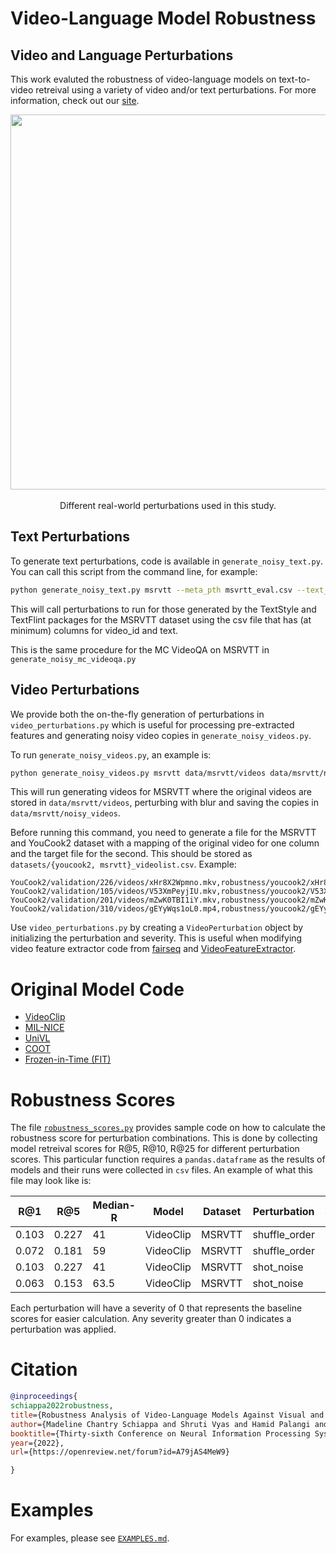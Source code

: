 # Video-Language Model Robustness

## Video and Language Perturbations
This work evaluted the robustness of video-language models on text-to-video retreival using a variety of video and/or text perturbations. For more information, check out our [site](https://bit.ly/3CNOly4).

<p align="center">
 <center><img src="./images/PerturbationTypesCombined.png" width=600px /></center> <br>
    <center>Different real-world perturbations used in this study. </center>
</p>

## Text Perturbations
To generate text perturbations, code is available in `generate_noisy_text.py`. 
You can call this script from the command line, for example:

```bash
python generate_noisy_text.py msrvtt --meta_pth msvrtt_eval.csv --text_style --textflint
```
This will call perturbations to run for those generated by the TextStyle and TextFlint packages for the 
MSRVTT dataset using the csv file that has (at minimum) columns for video_id and text. 

This is the same procedure for the MC VideoQA on MSRVTT in `generate_noisy_mc_videoqa.py`

## Video Perturbations
We provide both the on-the-fly generation of perturbations in `video_perturbations.py` which is useful for processing 
pre-extracted features and generating noisy video copies in `generate_noisy_videos.py`.

To run `generate_noisy_videos.py`, an example is:

```bash
python generate_noisy_videos.py msrvtt data/msrvtt/videos data/msrvtt/noisy_videos blur
```

This will run generating videos for MSRVTT where the original videos are stored in `data/msrvtt/videos`, perturbing with
blur and saving the copies in `data/msrvtt/noisy_videos`.

Before running this command, you need to generate a file for the MSRVTT and YouCook2 dataset with a mapping of
the original video for one column and the target file for the second. This should be stored
as `datasets/{youcook2, msrvtt}_videolist.csv`. Example:

```text
YouCook2/validation/226/videos/xHr8X2Wpmno.mkv,robustness/youcook2/xHr8X2Wpmno.mkv
YouCook2/validation/105/videos/V53XmPeyjIU.mkv,robustness/youcook2/V53XmPeyjIU.mkv
YouCook2/validation/201/videos/mZwK0TBI1iY.mkv,robustness/youcook2/mZwK0TBI1iY.mkv
YouCook2/validation/310/videos/gEYyWqs1oL0.mp4,robustness/youcook2/gEYyWqs1oL0.mp4
```


Use `video_perturbations.py` by creating a `VideoPerturbation` object by initializing the perturbation and severity.
This is useful when modifying video feature extractor code from 
[fairseq](https://github.com/facebookresearch/fairseq/tree/main/examples/MMPT/scripts/video_feature_extractor)
and [VideoFeatureExtractor](https://github.com/ArrowLuo/VideoFeatureExtractor/).

# Original Model Code
* [VideoClip](https://github.com/facebookresearch/fairseq/tree/main/examples/MMPT)
* [MIL-NICE](https://github.com/antoine77340/MIL-NCE_HowTo100M)
* [UniVL](https://github.com/microsoft/UniVL)
* [COOT](https://github.com/gingsi/coot-videotext)
* [Frozen-in-Time (FIT)](https://github.com/m-bain/frozen-in-time)

# Robustness Scores
The file [`robustness_scores.py`](https://github.com/Maddy12/MultiModalVideoRobustness/blob/master/code/robustness_scores.py) provides sample code on how to calculate the robustness score for perturbation combinations. This is done by collecting model retreival scores for R@5, R@10, R@25 for different perturbation scores. This particular function requires a `pandas.dataframe` as the results of models and their runs were collected in `csv` files. An example of what this file may look like is:

 | R@1 | R@5 | Median-R | Model | Dataset | Perturbation | Severity | Type | PerturbModality | Name | Train | R@1 Error | R@5 Error | 
 | ----| ----|----------|-------|---------|--------------|----------|------|-----------------|------|-------|-----------|-----------|
 |0.103|0.227|41|VideoClip|MSRVTT|shuffle_order|0|Positional|Text|ShuffleOrder|zs|0|0|
 |0.072|0.181|59|VideoClip|MSRVTT|shuffle_order|1|Positional|Text|ShuffleOrder|zs|-0.031|-0.046|
 |0.103|0.227|41|VideoClip|MSRVTT|shot_noise|0|Noise|Video|ShotNoise|zs|0|0|
 |0.063|0.153|63.5|VideoClip|MSRVTT|shot_noise|1|Noise|Video|ShotNoise|zs|-0.04|-0.074|

Each perturbation will have a severity of 0 that represents the baseline scores for easier calculation. Any severity greater than 0 indicates a perturbation was applied.

# Citation

```bibtex
@inproceedings{
schiappa2022robustness,
title={Robustness Analysis of Video-Language Models Against Visual and Language Perturbations},
author={Madeline Chantry Schiappa and Shruti Vyas and Hamid Palangi and Yogesh S Rawat and Vibhav Vineet},
booktitle={Thirty-sixth Conference on Neural Information Processing Systems Datasets and Benchmarks Track},
year={2022},
url={https://openreview.net/forum?id=A79jAS4MeW9}

}
```

# Examples
For examples, please see [`EXAMPLES.md`](https://github.com/Maddy12/MultiModalVideoRobustness/blob/master/EXAMPLES.md).
